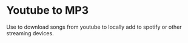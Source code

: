 # Youtube to MP3
Use to download songs from youtube to locally add to spotify or other streaming devices.